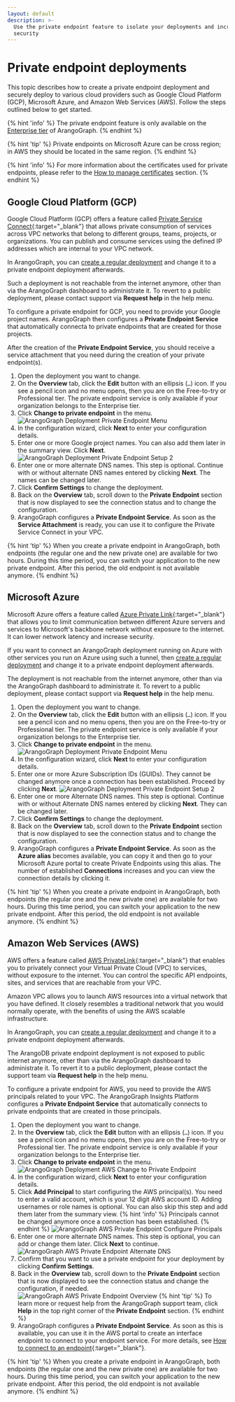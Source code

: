 ```yaml
---
layout: default
description: >-
  Use the private endpoint feature to isolate your deployments and increase
  security
---
```

# Private endpoint deployments

This topic describes how to create a private endpoint deployment and
securely deploy to various cloud providers such as Google Cloud Platform (GCP),
Microsoft Azure, and Amazon Web Services (AWS). Follow the steps outlined below
to get started.

{% hint 'info' %}
The private endpoint feature is only available on the
[Enterprise tier](organizations.html#arangograph-tiers) of ArangoGraph.
{% endhint %}

{% hint 'tip' %}
Private endpoints on Microsoft Azure can be cross region; in AWS they should be
located in the same region.
{% endhint %}

{% hint 'info' %}
For more information about the certificates used for private endpoints, please
refer to the [How to manage certificates](projects.html#how-to-manage-certificates)
section.
{% endhint %}

## Google Cloud Platform (GCP)

Google Cloud Platform (GCP) offers a feature called
[Private Service Connect](https://cloud.google.com/vpc/docs/private-service-connect){:target="_blank"}
that allows private consumption of services across VPC networks that belong to
different groups, teams, projects, or organizations. You can publish and consume
services using the defined IP addresses which are internal to your VPC network.

In ArangoGraph, you can
[create a regular deployment](deployments.html#how-to-create-a-new-deployment)
and change it to a private endpoint deployment afterwards.

Such a deployment is not reachable from the internet anymore, other than via
the ArangoGraph dashboard to administrate it. To revert to a public deployment,
please contact support via **Request help** in the help menu.

To configure a private endpoint for GCP, you need to provide your Google project
names. ArangoGraph then configures a **Private Endpoint Service** that automatically
connecta to private endpoints that are created for those projects.

After the creation of the **Private Endpoint Service**, you should receive a
service attachment that you need during the creation of your private endpoint(s).

1. Open the deployment you want to change.
2. On the **Overview** tab, click the **Edit** button with an ellipsis (`…`)
   icon. If you see a pencil icon and no menu opens, then you are on the
   Free-to-try or Professional tier. The private endpoint service is only available
   if your organization belongs to the Enterprise tier. 
3. Click **Change to private endpoint** in the menu.
   ![ArangoGraph Deployment Private Endpoint Menu](images/arangograph-gcp-change.png)
4. In the configuration wizard, click **Next** to enter your configuration details.
5. Enter one or more Google project names. You can also add them later in the summary view.
   Click **Next**.
   ![ArangoGraph Deployment Private Endpoint Setup 2](images/arangograph-gcp-private-endpoint.png)
6. Enter one or more alternate DNS names. This step is optional.
   Continue with or without alternate DNS names entered by clicking **Next**.
   The names can be changed later.
7. Click **Confirm Settings** to change the deployment.
8. Back on the **Overview** tab, scroll down to the **Private Endpoint** section
   that is now displayed to see the connection status and to change the
   configuration.
9. ArangoGraph configures a **Private Endpoint Service**. As soon as the
   **Service Attachment** is ready, you can use it to configure the Private
   Service Connect in your VPC.

{% hint 'tip' %}
When you create a private endpoint in ArangoGraph, both endpoints (the regular
one and the new private one) are available for two hours. During this time period,
you can switch your application to the new private endpoint. After this period,
the old endpoint is not available anymore.
{% endhint %}

## Microsoft Azure

Microsoft Azure offers a feature called
[Azure Private Link](https://docs.microsoft.com/en-us/azure/private-link){:target="_blank"}
that allows you to limit communication between different Azure servers and
services to Microsoft's backbone network without exposure to the internet.
It can lower network latency and increase security.

If you want to connect an ArangoGraph deployment running on Azure with other
services you run on Azure using such a tunnel, then
[create a regular deployment](deployments.html#how-to-create-a-new-deployment)
and change it to a private endpoint deployment afterwards.

The deployment is not reachable from the internet anymore, other than via
the ArangoGraph dashboard to administrate it. To revert to a public deployment,
please contact support via **Request help** in the help menu.

1. Open the deployment you want to change.
2. On the **Overview** tab, click the **Edit** button with an ellipsis (`…`)
   icon. If you see a pencil icon and no menu opens, then you are on the
   Free-to-try or Professional tier. The private endpoint service is only available
   if your organization belongs to the Enterprise tier.
3. Click **Change to private endpoint** in the menu.
   ![ArangoGraph Deployment Private Endpoint Menu](images/arangograph-deployment-private-endpoint-menu.png)
4. In the configuration wizard, click **Next** to enter your configuration details.
5. Enter one or more Azure Subscription IDs (GUIDs). They cannot be
   changed anymore once a connection has been established.
   Proceed by clicking **Next**.
   ![ArangoGraph Deployment Private Endpoint Setup 2](images/arangograph-deployment-private-endpoint-setup2.png)
6. Enter one or more Alternate DNS names. This step is optional.
   Continue with or without Alternate DNS names entered by clicking **Next**.
   They can be changed later.
7. Click **Confirm Settings** to change the deployment.
8. Back on the **Overview** tab, scroll down to the **Private Endpoint** section
   that is now displayed to see the connection status and to change the
   configuration.
9. ArangoGraph configures a **Private Endpoint Service**. As soon as the **Azure alias**
   becomes available, you can copy it and then go to your Microsoft Azure portal
   to create Private Endpoints using this alias. The number of established
   **Connections** increases and you can view the connection details by
   clicking it.

{% hint 'tip' %}
When you create a private endpoint in ArangoGraph, both endpoints (the regular
one and the new private one) are available for two hours. During this time period,
you can switch your application to the new private endpoint. After this period,
the old endpoint is not available anymore.
{% endhint %}

## Amazon Web Services (AWS)

AWS offers a feature called [AWS PrivateLink](https://aws.amazon.com/privatelink){:target="_blank"}
that enables you to privately connect your Virtual Private Cloud (VPC) to
services, without exposure to the internet. You can control the specific API
endpoints, sites, and services that are reachable from your VPC.

Amazon VPC allows you to launch AWS resources into a
virtual network that you have defined. It closely resembles a traditional
network that you would normally operate, with the benefits of using the AWS
scalable infrastructure. 

In ArangoGraph, you can
[create a regular deployment](deployments.html#how-to-create-a-new-deployment) and change it
to a private endpoint deployment afterwards.

The ArangoDB private endpoint deployment is not exposed to public internet
anymore, other than via the ArangoGraph dashboard to administrate it. To revert
it to a public deployment, please contact the support team via **Request help**
in the help menu.

To configure a private endpoint for AWS, you need to provide the AWS principals related
to your VPC. The ArangoGraph Insights Platform configures a **Private Endpoint Service**
that automatically connects to private endpoints that are created in those principals. 

1. Open the deployment you want to change.
2. In the **Overview** tab, click the **Edit** button with an ellipsis (`…`)
   icon. If you see a pencil icon and no menu opens, then you are on the
   Free-to-try or Professional tier. The private endpoint service is only available
   if your organization belongs to the Enterprise tier.
3. Click **Change to private endpoint** in the menu.
   ![ArangoGraph Deployment AWS Change to Private Endpoint](images/arangograph-aws-change-to-private-endpoint.png)
4. In the configuration wizard, click **Next** to enter your configuration details.
5. Click **Add Principal** to start configuring the AWS principal(s). 
   You need to enter a valid account, which is your 12 digit AWS account ID.
   Adding usernames or role names is optional. You can also
   skip this step and add them later from the summary view.
   {% hint 'info' %}
   Principals cannot be changed anymore once a connection has been established.
   {% endhint %}
   ![ArangoGraph AWS Private Endpoint Configure Principals](images/arangograph-aws-endpoint-configure-principals.png)
6. Enter one or more alternate DNS names. This step is optional, you can 
   add or change them later. Click **Next** to continue.
   ![ArangoGraph AWS Private Endpoint Alternate DNS](images/arangograph-aws-private-endpoint-dns.png)
7. Confirm that you want to use a private endpoint for your deployment by
   clicking **Confirm Settings**.
8. Back in the **Overview** tab, scroll down to the **Private Endpoint** section
   that is now displayed to see the connection status and change the
   configuration, if needed.
   ![ArangoGraph AWS Private Endpoint Overview](images/arangograph-aws-private-endpoint-overview.png)
   {% hint 'tip' %}
   To learn more or request help from the ArangoGraph support team, click **Help**
   in the top right corner of the **Private Endpoint** section.
   {% endhint %}
9. ArangoGraph configures a **Private Endpoint Service**. As soon as this is available,
   you can use it in the AWS portal to create an interface endpoint to connect
   to your endpoint service. For more details, see
   [How to connect to an endpoint](https://docs.aws.amazon.com/vpc/latest/privatelink/create-endpoint-service.html#share-endpoint-service){:target="_blank"}.

{% hint 'tip' %}
When you create a private endpoint in ArangoGraph, both endpoints (the regular
one and the new private one) are available for two hours. During this time period,
you can switch your application to the new private endpoint. After this period,
the old endpoint is not available anymore.
{% endhint %}